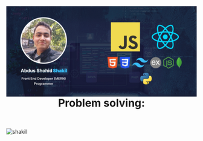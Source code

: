 <img align="left" src="https://raw.githubusercontent.com/developerHub01/developerHub01/main/assets/banner.jpg" alt="shakil" />

<center>

# Problem solving: 
</center>

<center>
<a href="https://codeforces.com/profile/abdusShohidShakil#">
<img src=""/>
</a> 
</center>

<p><img align="left" src="https://github-readme-stats.vercel.app/api/top-langs?username=developerHub01&show_icons=true&locale=en&layout=compact" alt="shakil" /></p>

